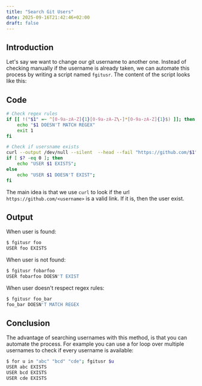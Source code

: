 ```yaml
---
title: "Search Git Users"
date: 2025-09-16T21:42:46+02:00
draft: false
---
```

## Introduction
Let's say we want to change our git username to another one. Instead of checking manually if the username is already taken, we can automate this process by writing a script named `fgitusr`. The content of the script looks like this:

## Code
```bash
# Check regex rules
if [[ !("$1" =~ ^[0-9a-zA-Z]{1}[0-9a-zA-Z\-]*[0-9a-zA-Z]{1}$) ]]; then
    echo "$1 DOESN'T MATCH REGEX"
    exit 1
fi

# Check if usersname exists
curl --output /dev/null --silent  --head --fail "https://github.com/$1"
if [ $? -eq 0 ]; then
    echo "USER $1 EXISTS";
else
    echo "USER $1 DOESN'T EXIST";
fi
```
The main idea is that we use `curl` to look if the url `https://github.com/<username>` is a valid link. If it is, then the user exist.

## Output
When user is found:
```bash
$ fgitusr foo
USER foo EXISTS
```

When user is not found:
```bash
$ fgitusr fobarfoo
USER fobarfoo DOESN'T EXIST
```

When user doesn't respect regex rules:
```bash
$ fgitusr foo_bar
foo_bar DOESN'T MATCH REGEX
```

## Conclusion
The advantage of searching usernames with this method, is that you can automate the process. For example you can use a for loop over multiple usernames to check if every username is available:
```bash
$ for u in "abc" "bcd" "cde"; fgitusr $u
USER abc EXISTS
USER bcd EXISTS
USER cde EXISTS
```


